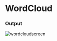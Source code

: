 # WordCloud

### Output
![wordcloudscreen](https://user-images.githubusercontent.com/75329130/208083352-a0f87647-d184-44b6-b371-d10b718f7a07.png)
